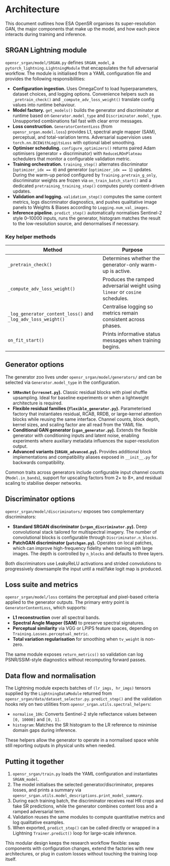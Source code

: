 # Architecture

This document outlines how ESA OpenSR organises its super-resolution GAN, the major components that make up the model, and how each piece interacts during training and inference.

## SRGAN Lightning module

`opensr_srgan/model/SRGAN.py` defines `SRGAN_model`, a `pytorch_lightning.LightningModule` that encapsulates the full adversarial workflow. The module is initialised from a YAML configuration file and provides the following responsibilities:

* **Configuration ingestion.** Uses OmegaConf to load hyperparameters, dataset choices, and logging options. Convenience helpers
  such as `_pretrain_check()` and `_compute_adv_loss_weight()` translate config values into runtime behaviour.
* **Model factory.** `get_models()` builds the generator and discriminator at runtime based on `Generator.model_type` and
  `Discriminator.model_type`. Unsupported combinations fail fast with clear error messages.
* **Loss construction.** `GeneratorContentLoss` (from `opensr_srgan.model.loss`) provides L1, spectral angle mapper (SAM), perceptual, and
  total-variation terms. Adversarial supervision uses `torch.nn.BCEWithLogitsLoss` with optional label smoothing.
* **Optimiser scheduling.** `configure_optimizers()` returns paired Adam optimisers (generator + discriminator) with
  `ReduceLROnPlateau` schedulers that monitor a configurable validation metric.
* **Training orchestration.** `training_step()` alternates discriminator (`optimizer_idx == 0`) and generator (`optimizer_idx ==
  1`) updates. During the warm-up period configured by `Training.pretrain_g_only`, discriminator weights are frozen via
  `on_train_batch_start()` and a dedicated `pretraining_training_step()` computes purely content-driven updates.
* **Validation and logging.** `validation_step()` computes the same content metrics, logs discriminator diagnostics, and pushes
  qualitative image panels to Weights & Biases according to `Logging.num_val_images`.
* **Inference pipeline.** `predict_step()` automatically normalises Sentinel-2 style 0–10000 inputs, runs the generator,
  histogram matches the result to the low-resolution source, and denormalises if necessary.

### Key helper methods

| Method | Purpose |
| --- | --- |
| `_pretrain_check()` | Determines whether the generator-only warm-up is active. |
| `_compute_adv_loss_weight()` | Produces the ramped adversarial weight using `linear` or `cosine` schedules. |
| `_log_generator_content_loss()` and `_log_adv_loss_weight()` | Centralise logging so metrics remain consistent across phases. |
| `on_fit_start()` | Prints informative status messages when training begins. |

## Generator options

The generator zoo lives under `opensr_srgan/model/generators/` and can be selected via `Generator.model_type` in the configuration.

* **`SRResNet` (`srresnet.py`).** Classic residual blocks with pixel shuffle upsampling. Ideal for baseline experiments or when a
  lightweight architecture is required.
* **Flexible residual families (`flexible_generator.py`).** Parameterised factory that instantiates residual, RCAB, RRDB, or
  large-kernel attention blocks while reusing the same interface. Channel counts, block depth, kernel sizes, and scaling factor
  are all read from the YAML file.
* **Conditional GAN generator (`cgan_generator.py`).** Extends the flexible generator with conditioning inputs and latent noise,
  enabling experiments where auxiliary metadata influences the super-resolution output.
* **Advanced variants (`SRGAN_advanced.py`).** Provides additional block implementations and compatibility aliases exposed in
  `__init__.py` for backwards compatibility.

Common traits across generators include configurable input channel counts (`Model.in_bands`), support for upscaling factors from 2× to 8×, and residual scaling to stabilise deeper networks.

## Discriminator options

`opensr_srgan/model/discriminators/` exposes two complementary discriminators:

* **Standard SRGAN discriminator (`srgan_discriminator.py`).** Deep convolutional stack tailored for multispectral imagery. The
  number of convolutional blocks is configurable through `Discriminator.n_blocks`.
* **PatchGAN discriminator (`patchgan.py`).** Operates on local patches, which can improve high-frequency fidelity when training
  with large images. The depth is controlled by `n_blocks` and defaults to three layers.

Both discriminators use LeakyReLU activations and strided convolutions to progressively downsample the input until a real/fake logit map is produced.

## Loss suite and metrics

`opensr_srgan/model/loss` contains the perceptual and pixel-based criteria applied to the generator outputs. The primary entry point is `GeneratorContentLoss`, which supports:

* **L1 reconstruction** over all spectral bands.
* **Spectral Angle Mapper (SAM)** to preserve spectral signatures.
* **Perceptual similarity** via VGG or LPIPS feature spaces, depending on `Training.Losses.perceptual_metric`.
* **Total variation regularisation** for smoothing when `tv_weight` is non-zero.

The same module exposes `return_metrics()` so validation can log PSNR/SSIM-style diagnostics without recomputing forward passes.

## Data flow and normalisation

The Lightning module expects batches of `(lr_imgs, hr_imgs)` tensors supplied by the `LightningDataModule` returned from
`opensr_srgan/data/dataset_selector.py`. `predict_step()` and the validation hooks rely on two utilities from `opensr_srgan.utils.spectral_helpers`:

* `normalise_10k`: Converts Sentinel-2 style reflectance values between `[0, 10000]` and `[0, 1]`.
* `histogram`: Matches the SR histogram to the LR reference to minimise domain gaps during inference.

These helpers allow the generator to operate in a normalised space while still reporting outputs in physical units when needed.

## Putting it together

1. `opensr_srgan/train.py` loads the YAML configuration and instantiates `SRGAN_model`.
2. The model initialises the selected generator/discriminator, prepares losses, and prints a summary via
   `opensr_srgan.utils.model_descriptions.print_model_summary`.
3. During each training batch, the discriminator receives real HR crops and fake SR predictions, while the generator combines
   content loss and a ramped adversarial term.
4. Validation reuses the same modules to compute quantitative metrics and log qualitative examples.
5. When exported, `predict_step()` can be called directly or wrapped in a Lightning `Trainer.predict()` loop for large-scale
   inference.

This modular design keeps the research workflow flexible: swap components with configuration changes, extend the factories with new architectures, or plug in custom losses without touching the training loop itself.
